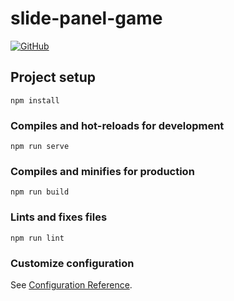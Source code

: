 # slide-panel-game
[![GitHub](https://img.shields.io/github/license/nanagami1369/slide-panel-game?color=%23204080)](https://github.com/nanagami1369/slide-panel-game/blob/develop/LICENSE)

## Project setup
```
npm install
```

### Compiles and hot-reloads for development
```
npm run serve
```

### Compiles and minifies for production
```
npm run build
```

### Lints and fixes files
```
npm run lint
```

### Customize configuration
See [Configuration Reference](https://cli.vuejs.org/config/).
